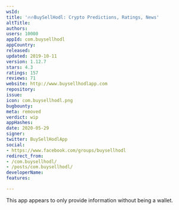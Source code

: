 ```yaml
---
wsId: 
title: '🔥🔥BuySellHodl: Crypto Predictions, Ratings, News'
altTitle: 
authors: 
users: 10000
appId: com.buysellhodl
appCountry: 
released: 
updated: 2019-10-11
version: 1.12.7
stars: 4.3
ratings: 157
reviews: 71
website: http://www.buysellhodlapp.com
repository: 
issue: 
icon: com.buysellhodl.png
bugbounty: 
meta: removed
verdict: wip
appHashes: 
date: 2020-05-29
signer: 
twitter: BuySellHodlApp
social:
- https://www.facebook.com/groups/buysellhodl
redirect_from:
- /com.buysellhodl/
- /posts/com.buysellhodl/
developerName: 
features: 

---
```


This app appears to only provide information without being a wallet.
